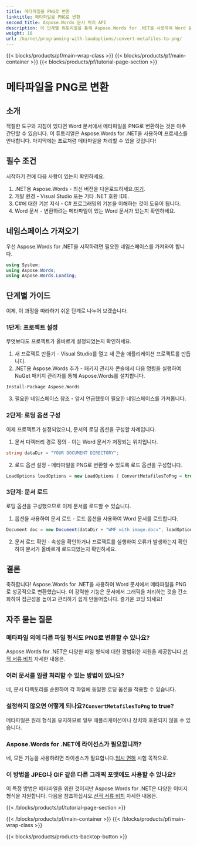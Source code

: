 ```yaml
---
title: 메타파일을 PNG로 변환
linktitle: 메타파일을 PNG로 변환
second_title: Aspose.Words 문서 처리 API
description: 이 단계별 튜토리얼을 통해 Aspose.Words for .NET을 사용하여 Word 문서에서 메타파일을 PNG로 쉽게 변환하세요. 문서 관리를 간소화하세요.
weight: 10
url: /ko/net/programming-with-loadoptions/convert-metafiles-to-png/
---
```


{{< blocks/products/pf/main-wrap-class >}}
{{< blocks/products/pf/main-container >}}
{{< blocks/products/pf/tutorial-page-section >}}

# 메타파일을 PNG로 변환

## 소개

적절한 도구와 지침이 있다면 Word 문서에서 메타파일을 PNG로 변환하는 것은 아주 간단할 수 있습니다. 이 튜토리얼은 Aspose.Words for .NET을 사용하여 프로세스를 안내합니다. 마지막에는 프로처럼 메타파일을 처리할 수 있을 것입니다!

## 필수 조건

시작하기 전에 다음 사항이 있는지 확인하세요.

1.  .NET용 Aspose.Words - 최신 버전을 다운로드하세요.[여기](https://releases.aspose.com/words/net/).
2. 개발 환경 - Visual Studio 또는 기타 .NET 호환 IDE.
3. C#에 대한 기본 지식 - C# 프로그래밍의 기본을 이해하는 것이 도움이 됩니다.
4. Word 문서 - 변환하려는 메타파일이 있는 Word 문서가 있는지 확인하세요.

## 네임스페이스 가져오기

우선 Aspose.Words for .NET을 시작하려면 필요한 네임스페이스를 가져와야 합니다.

```csharp
using System;
using Aspose.Words;
using Aspose.Words.Loading;
```

## 단계별 가이드

이제, 이 과정을 따라하기 쉬운 단계로 나누어 보겠습니다.

### 1단계: 프로젝트 설정

무엇보다도 프로젝트가 올바르게 설정되었는지 확인하세요.

1. 새 프로젝트 만들기 - Visual Studio를 열고 새 콘솔 애플리케이션 프로젝트를 만듭니다.
2. .NET용 Aspose.Words 추가 - 패키지 관리자 콘솔에서 다음 명령을 실행하여 NuGet 패키지 관리자를 통해 Aspose.Words를 설치합니다.

```shell
Install-Package Aspose.Words
```

3. 필요한 네임스페이스 참조 - 앞서 언급했듯이 필요한 네임스페이스를 가져옵니다.

### 2단계: 로딩 옵션 구성

이제 프로젝트가 설정되었으니, 문서의 로딩 옵션을 구성할 차례입니다.

1. 문서 디렉터리 경로 정의 - 이는 Word 문서가 저장되는 위치입니다.

```csharp
string dataDir = "YOUR DOCUMENT DIRECTORY";
```

2. 로드 옵션 설정 - 메타파일을 PNG로 변환할 수 있도록 로드 옵션을 구성합니다.

```csharp
LoadOptions loadOptions = new LoadOptions { ConvertMetafilesToPng = true };
```

### 3단계: 문서 로드

로딩 옵션을 구성했으므로 이제 문서를 로드할 수 있습니다.

1. 옵션을 사용하여 문서 로드 - 로드 옵션을 사용하여 Word 문서를 로드합니다.

```csharp
Document doc = new Document(dataDir + "WMF with image.docx", loadOptions);
```

2. 문서 로드 확인 - 속성을 확인하거나 프로젝트를 실행하여 오류가 발생하는지 확인하여 문서가 올바르게 로드되었는지 확인하세요.

## 결론

축하합니다! Aspose.Words for .NET을 사용하여 Word 문서에서 메타파일을 PNG로 성공적으로 변환했습니다. 이 강력한 기능은 문서에서 그래픽을 처리하는 것을 간소화하여 접근성을 높이고 관리하기 쉽게 만들어줍니다. 즐거운 코딩 되세요!

## 자주 묻는 질문

### 메타파일 외에 다른 파일 형식도 PNG로 변환할 수 있나요?
 Aspose.Words for .NET은 다양한 파일 형식에 대한 광범위한 지원을 제공합니다.[선적 서류 비치](https://reference.aspose.com/words/net/) 자세한 내용은.

### 여러 문서를 일괄 처리할 수 있는 방법이 있나요?
네, 문서 디렉토리를 순환하여 각 파일에 동일한 로딩 옵션을 적용할 수 있습니다.

###  설정하지 않으면 어떻게 되나요?`ConvertMetafilesToPng` to true?
메타파일은 원래 형식을 유지하므로 일부 애플리케이션이나 장치와 호환되지 않을 수 있습니다.

### Aspose.Words for .NET에 라이선스가 필요합니까?
 네, 모든 기능을 사용하려면 라이센스가 필요합니다.[임시 면허](https://purchase.aspose.com/temporary-license/) 시험 목적으로.

### 이 방법을 JPEG나 GIF 같은 다른 그래픽 포맷에도 사용할 수 있나요?
 이 특정 방법은 메타파일을 위한 것이지만 Aspose.Words for .NET은 다양한 이미지 형식을 지원합니다. 다음을 참조하십시오.[선적 서류 비치](https://reference.aspose.com/words/net/) 자세한 내용은.

{{< /blocks/products/pf/tutorial-page-section >}}

{{< /blocks/products/pf/main-container >}}
{{< /blocks/products/pf/main-wrap-class >}}

{{< blocks/products/products-backtop-button >}}
